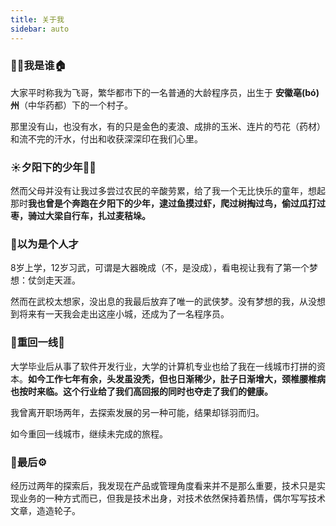 ```yaml
---
title: 关于我
sidebar: auto
---
```


### 👨‍💻我是谁🏠

大家平时称我为飞哥，繁华都市下的一名普通的大龄程序员，出生于 **安徽亳(bó)州**（中华药都）下的一个村子。

那里没有山，也没有水，有的只是金色的麦浪、成排的玉米、连片的芍花（药材）和流不完的汗水，付出和收获深深印在我们心里。



### ☀️夕阳下的少年🏃‍♂️

然而父母并没有让我过多尝过农民的辛酸劳累，给了我一个无比快乐的童年，想起那时**我也曾是个奔跑在夕阳下的少年，逮过鱼摸过虾，爬过树掏过鸟，偷过瓜打过枣，骑过大梁自行车，扎过麦秸垛。**



### 🥷以为是个人才

8岁上学，12岁习武，可谓是大器晚成（不，是没成），看电视让我有了第一个梦想：仗剑走天涯。

然而在武校太想家，没出息的我最后放弃了唯一的武侠梦。没有梦想的我，从没想到将来有一天我会走出这座小城，还成为了一名程序员。



### 🚄重回一线🧱

大学毕业后从事了软件开发行业，大学的计算机专业也给了我在一线城市打拼的资本。**如今工作七年有余，头发虽没秃，但也日渐稀少，肚子日渐增大，颈椎腰椎病也按时来临。这个行业给了我们高回报的同时也夺走了我们的健康。**

我曾离开职场两年，去探索发展的另一种可能，结果却铩羽而归。

如今重回一线城市，继续未完成的旅程。



### 🧰最后⚙︎

经历过两年的探索后，我发现在产品或管理角度看来并不是那么重要，技术只是实现业务的一种方式而已，但我是技术出身，对技术依然保持着热情，偶尔写写技术文章，造造轮子。
